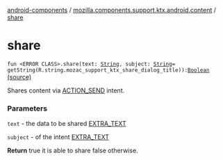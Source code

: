 [android-components](../index.md) / [mozilla.components.support.ktx.android.content](index.md) / [share](./share.md)

# share

`fun <ERROR CLASS>.share(text: `[`String`](https://kotlinlang.org/api/latest/jvm/stdlib/kotlin/-string/index.html)`, subject: `[`String`](https://kotlinlang.org/api/latest/jvm/stdlib/kotlin/-string/index.html)` = getString(R.string.mozac_support_ktx_share_dialog_title)): `[`Boolean`](https://kotlinlang.org/api/latest/jvm/stdlib/kotlin/-boolean/index.html) [(source)](https://github.com/mozilla-mobile/android-components/blob/master/components/support/ktx/src/main/java/mozilla/components/support/ktx/android/content/Context.kt#L73)

Shares content via [ACTION_SEND](#) intent.

### Parameters

`text` - the data to be shared  [EXTRA_TEXT](#)

`subject` - of the intent [EXTRA_TEXT](#)

**Return**
true it is able to share false otherwise.

